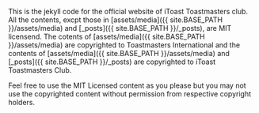 This is the jekyll code for the official website of iToast Toastmasters club. All the contents, excpt those in [assets/media]({{ site.BASE_PATH }}/assets/media) and [\_posts]({{ site.BASE_PATH }}/_posts), are MIT licensend. The cotents of [assets/media]({{ site.BASE_PATH }}/assets/media) are copyrighted to Toastmasters International and the contents of [assets/media]({{ site.BASE_PATH }}/assets/media) and [\_posts]({{ site.BASE_PATH }}/_posts) are copyrighted to iToast Toastmasters Club.

Feel free to use the MIT Licensed content as you please but you may not use the copyrighted content without permission from respective copyright holders.
